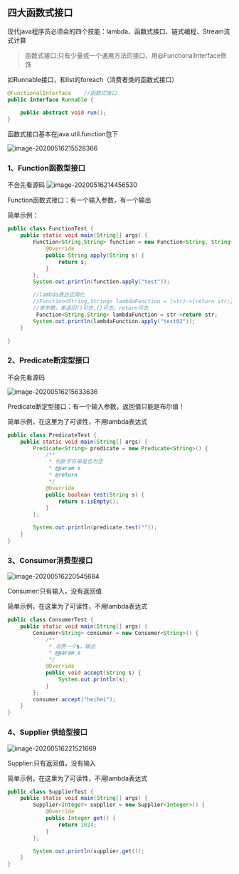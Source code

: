 ## 四大函数式接口

现代java程序员必须会的四个技能：lambda、函数式接口、链式编程、Stream流式计算

> 函数式接口:只有少量或一个通用方法的接口，用@FunctionalInterface修饰

如Runnable接口，和list的foreach（消费者类的函数式接口）

```java
@FunctionalInterface	//函数式接口
public interface Runnable {
    
    public abstract void run();
}

```

函数式接口基本在java.util.function包下

![image-20200516215528366](https://gitee.com/zero049/MyNoteImages/raw/master/image-20200516215528366.png)

### 1、Function函数型接口

不会先看源码
![image-20200516214456530](https://gitee.com/zero049/MyNoteImages/raw/master/image-20200516214456530.png)

Function函数式接口：有一个输入参数，有一个输出

简单示例：

```java
public class FunctionTest {
    public static void main(String[] args) {
        Function<String,String> function = new Function<String, String>() {
            @Override
            public String apply(String s) {
                return s;
            }
        };
        System.out.println(function.apply("test"));

        //lambda表达式简化
        //Function<String,String> lambdaFunction = (str)->{return str;};
        //单参数，单返回()可去,{}可去，return可去
         Function<String,String> lambdaFunction = str->return str;
        System.out.println(lambdaFunction.apply("test02"));
    }

}
```



### 2、Predicate断定型接口

不会先看源码

![image-20200516215633636](F:\Project\cscode\markdown\Java面试\pictures\image-20200516215633636.png)



Predicate断定型接口：有一个输入参数，返回值只能是布尔值！

简单示例，在这里为了可读性，不用lambda表达式

```java
public class PredicateTest {
    public static void main(String[] args) {
        Predicate<String> predicate = new Predicate<String>() {
            /**
             * 判断字符串是否为空
             * @param s
             * @return
             */
            @Override
            public boolean test(String s) {
                return s.isEmpty();
            }
        };

        System.out.println(predicate.test(""));
    }
}
```



### 3、Consumer消费型接口

![image-20200516220545684](https://gitee.com/zero049/MyNoteImages/raw/master/image-20200516220545684.png)

Consumer:只有输入，没有返回值

简单示例，在这里为了可读性，不用lambda表达式

```java
public class ConsumerTest {
    public static void main(String[] args) {
        Consumer<String> consumer = new Consumer<String>() {
            /**
             * 消费一个s，输出
             * @param s
             */
            @Override
            public void accept(String s) {
                System.out.println(s);
            }
        };
        consumer.accept("heihei");
    }
}
```

### 4、Supplier 供给型接口

![image-20200516221521669](https://gitee.com/zero049/MyNoteImages/raw/master/image-20200516221521669.png)

Supplier:只有返回值，没有输入

简单示例，在这里为了可读性，不用lambda表达式

```java
public class SupplierTest {
    public static void main(String[] args) {
        Supplier<Integer> supplier = new Supplier<Integer>() {
            @Override
            public Integer get() {
                return 1024;
            }
        };

        System.out.println(supplier.get());
    }
}

```

